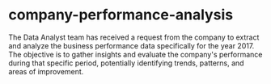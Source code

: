 # company-performance-analysis
The Data Analyst team has received a request from the company to extract and analyze the business performance data specifically for the year 2017. The objective is to gather insights and evaluate the company's performance during that specific period, potentially identifying trends, patterns, and areas of improvement.
